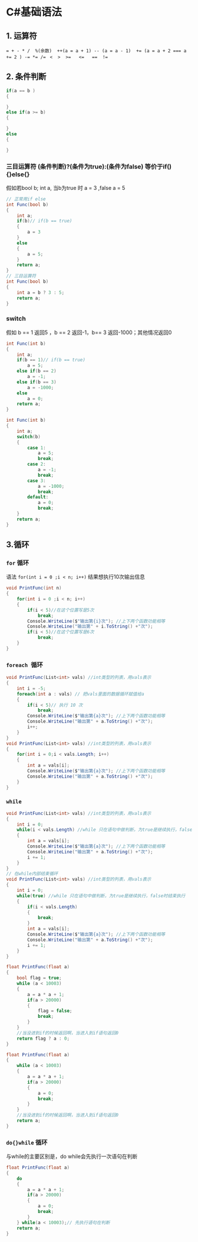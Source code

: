 # C#基础语法

## 1. 运算符

`= + - * /  %(余数)  ++(a = a + 1) -- (a = a - 1)  += (a = a + 2 === a += 2 ) -= *= /= `
`<  >  >=   <=   ==  !=`

## 2. 条件判断

```c#
if(a == b )
{

}
else if(a >= b)
{

}
else
{

}
```

### 三目运算符 (条件判断)?(条件为true):(条件为false) 等价于if(){}else{}

假如若bool b; int a, 当b为true 时 a = 3 ,false a = 5

```c#
// 正常用if else 
int Func(bool b)
{
    int a;
    if(b)// if(b == true)
    {
        a = 3
    }
    else
    {
        a = 5;
    }
    return a;
}
// 三目运算符
int Func(bool b)
{
    int a = b ? 3 : 5;
    return a;
}
```

### switch

假如 b == 1 返回5 ，b == 2 返回-1，b== 3 返回-1000；其他情况返回0

```C#
int Func(int b)
{
    int a;
    if(b == 1)// if(b == true)
        a = 5;
    else if(b == 2)
        a = -1;
    else if(b == 3)
        a = -1000;
    else
        a = 0;
    return a;
}
```

```C#
int Func(int b)
{
    int a;
    switch(b)
    {
        case 1:
            a = 5;
            break;
        case 2:
            a = -1;
            break;
        case 3:
            a = -1000;
            break;
        default:
            a = 0;
            break;
    }
    return a;
}
```

## 3.循环

### `for` 循环

语法 `for(int i = 0 ;i < n; i++)`
结果想执行10次输出信息

```C#
void PrintFunc(int n)
{
    for(int i = 0 ;i < n; i++)
    {
        if(i < 5)//在这个位置写是5次
            break;
        Console.WriteLine($"输出第{i}次"); //上下两个函数功能相等
        Console.WriteLine("输出第" + i.ToString() +"次");
        if(i < 5)//在这个位置写是6次
            break;
    }
}
```

### `foreach `循环

```C#
void PrintFunc(List<int> vals) //int类型的列表，用vals表示
{
    int i = -5;
    foreach(int a : vals) // 把vals里面的数据循环赋值给a
    {
        if(i < 5)// 执行 10 次
            break;
        Console.WriteLine($"输出第{a}次"); //上下两个函数功能相等
        Console.WriteLine("输出第" + a.ToString() +"次");
        i++;
    }
}
void PrintFunc(List<int> vals) //int类型的列表，用vals表示
{
    for(int i = 0;i < vals.Length; i++)
    {
        int a = vals[i];
        Console.WriteLine($"输出第{a}次"); //上下两个函数功能相等
        Console.WriteLine("输出第" + a.ToString() +"次");
    }
}
```

### `while`

```C#
void PrintFunc(List<int> vals) //int类型的列表，用vals表示
{
    int i = 0;
    while(i < vals.Length) //while 只在语句中做判断，为true是继续执行，false时结束执行
    {
        int a = vals[i];
        Console.WriteLine($"输出第{a}次"); //上下两个函数功能相等
        Console.WriteLine("输出第" + a.ToString() +"次");
        i += 1;
    }
}
// 在while内部结束循环
void PrintFunc(List<int> vals) //int类型的列表，用vals表示
{
    int i = 0;
    while(true) //while 只在语句中做判断，为true是继续执行，false时结束执行
    {
        if(i < vals.Length) 
        {
            break;
        }
        int a = vals[i];
        Console.WriteLine($"输出第{a}次"); //上下两个函数功能相等
        Console.WriteLine("输出第" + a.ToString() +"次");
        i += 1;
    }
}

float PrintFunc(float a)
{
    bool flag = true;
    while (a < 10003)
    {
        a = a * a + 1;
        if(a > 20000)
        {
            flag = false;
            break;
        }
    }
    //当没进到if的时候返回啊，当进入到if语句返回0
    return flag ? a : 0;
}

float PrintFunc(float a)
{
    while (a < 10003)
    {
        a = a * a + 1;
        if(a > 20000)
        {
            a = 0;
            break;
        }
    }
    //当没进到if的时候返回啊，当进入到if语句返回0
    return a;
}
```

### `do{}while` 循环

与while的主要区别是，do while会先执行一次语句在判断

```C#
float PrintFunc(float a)
{
    do
    {      
        a = a * a + 1;
        if(a > 20000)
        {
            a = 0;
            break;
        }
    } while(a < 10003);// 先执行语句在判断 
    return a;
}
```
